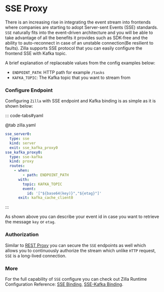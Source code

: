 # SSE Proxy

There is an increasing rise in integrating the event stream into frontends where companies are starting to adopt Server-sent Events (SSE) standards. `SSE` naturally fits into the event-driven architecture and you will be able to take advantage of all the benefits it provides such as SDK-free and the ability to auto-reconnect in case of an unstable connection(Be resilient to faults). Zilla supports SSE protocol that you can easily configure the frontend SSE with Kafka topic.

A brief explanation of replaceable values from the config examples below:

- `ENDPOINT_PATH`: HTTP path for example `/tasks`
- `KAFKA_TOPIC`: The Kafka topic that you want to stream from

### Configure Endpoint

Configuring `Zilla` with SSE endpoint  and Kafka binding is as simple as it is shown below:

::: code-tabs#yaml

@tab zilla.yaml

```yaml
sse_server0:
  type: sse
  kind: server
  exit: sse_kafka_proxy0
sse_kafka_proxy0:
  type: sse-kafka
  kind: proxy
  routes:
    - when:
        - path: ENDPOINT_PATH
      with:
        topic: KAFKA_TOPIC
        event:
          id: '["${base64(key)}","${etag}"]'
      exit: kafka_cache_client0

```

:::

As shown above you can describe your event id in case you want to retrieve the message `key` or `etag`.

### Authorization

Similar to [REST Proxy](../../guides/kafka-proxies/rest-proxy.md) you can secure the `SSE` endpoints as well which allows you to continuously authorize the stream which unlike `HTTP` request, `SSE` is a long-lived connection.

### More

For the full capability of `SSE` configure you can check out Zilla Runtime Configuration Reference: [SSE Binding](../../reference/zilla.yaml/binding/binding-sse.md), [SSE-Kafka Binding](../../reference/zilla.yaml/binding/binding-sse-kafka.md).
